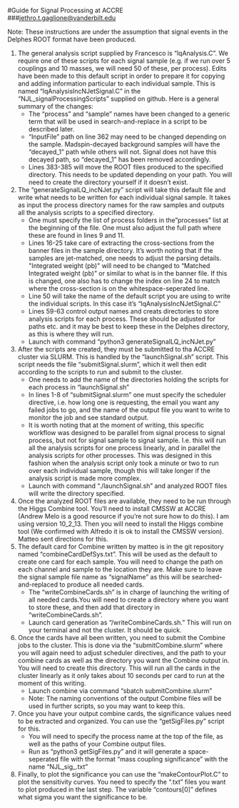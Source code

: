#Guide for Signal Processing at ACCRE
###jethro.t.gaglione@vanderbilt.edu


Note: These instructions are under the assumption that signal events in the Delphes ROOT format have been produced.

1. The general analysis script supplied by Francesco is “lqAnalysis.C”. We require one of these scripts for each signal sample (e.g. if we run over  5 couplings and 10 masses, we will need 50 of these, per process). Edits have been made to this default script in order to prepare it for copying and adding information particular to each individual sample. This is named “lqAnalysisIncNJetSignal.C” in the “NJL_signalProcessingScripts” supplied on github. Here is a general summary of the changes:
   - The “process” and “sample” names have been changed to a generic term that will be used in search-and-replace in a script to be described later. 
   - “InputFile” path on line 362 may need to be changed depending on the sample. Madspin-decayed background samples will have the “decayed_1” path while others will not. Signal does not have this decayed path, so “decayed_1” has been removed accordingly.
   - Lines 383-385 will move the ROOT files produced to the specified directory. This needs to be updated depending on your path. You will need to create the directory yourself if it doesn’t exist.
2. The “generateSignalLQ_incNJet.py” script will take this default file and write what needs to be written for each individual signal sample. It takes as input the process directory names for the raw samples and outputs all the analysis scripts to a specified directory.
   - One must specify the list of process folders in the”processes” list at the beginning of the file. One must also adjust the full path where these are found in lines 9 and 11.
   - Lines 16-25 take care of extracting the cross-sections from the banner files in the sample directory. It’s worth noting that if the samples are jet-matched, one needs to adjust the parsing details. "Integrated weight (pb)" will need to be changed to “Matched Integrated weight (pb)” or similar to what is in the banner file. If this is changed, one also has to change the index on line 24 to match where the cross-section is on the whitespace-seperated line.
   - Line 50 will take the name of the default script you are using to write the individual scripts. In this case it’s “lqAnalysisIncNJetSignal.C”
   - Lines 59-63 control output names and creats directories to store analysis scripts for each process. These should be adjusted for paths etc. and it may be best to keep these in the Delphes directory, as this is where they will run. 
   - Launch with command “python3 generateSignalLQ_incNJet.py”
3. After the scripts are created, they must be submitted to tha ACCRE cluster via SLURM. This is handled by the “launchSignal.sh” script. This script needs the file “submitSignal.slurm”, which it well then edit according to the scripts to run and submit to the cluster.
   - One needs to add the name of the directories holding the scripts for each process in “launchSignal.sh”
   - In lines 1-8 of “submitSignal.slurm” one must specify the scheduler directive, i.e. how long one is requesting, the email you want any failed jobs to go, and the name of the output file you want to write to monitor the job and see standard output.
   - It is worth noting that at the moment of writing, this specific workflow was designed to be parallel from signal process to signal process, but not for signal sample to signal sample. I.e. this will run all the analysis scripts for one process linearly, and in parallel the analysis scripts for other processes. This was designed in this fashion when the analysis script only took a minute or two to run over each individual sample, though this will take longer if the analysis script is made more complex.
   - Launch with command “./launchSignal.sh” and analyzed ROOT files will write the directory specified. 
4. Once the analyzed ROOT files are available, they need to be run through the Higgs Combine tool. You’ll need to install CMSSW at ACCRE (Andrew Melo is a good resource if you’re not sure how to do this). I am using version 10_2_13. Then you will need to install the Higgs combine tool (We confirmed with Alfredo it is ok to install the CMSSW version). Matteo sent directions for this. 
5. The default card for Combine written by matteo is in the git repository named “combineCardDefSys.txt”. This will be used as the default to create one card for each sample. You will need to change the path on each channel and sample to the location they are. Make sure to leave the signal sample file name as “signalName” as this will be searched-and-replaced to produce all needed cards. 
   - The “writeCombineCards.sh” is in charge of launching the writing of all needed cards.You will need to create a directory where you want to store these, and then add that directory in “writeCombineCards.sh”. 
   - Launch card generation as “/writeCombineCards.sh.” This will run on your terminal and not the cluster. It should be quick.
6. Once the cards have all been written, you need to submit the Combine jobs to the cluster. This is done via the “submitCombine.slurm” where you will again need to adjust scheduler directives, and the path to your combine cards as well as the directory you want the Combine output in. You will need to create this directory. This will run all the cards in the cluster linearly as it only takes about 10 seconds per card to run at the moment of this writing. 
   - Launch combine via command “sbatch submitCombine.slurm”
   - Note: The naming conventions of the output Combine files will be used in further scripts, so you may want to keep this.
7. Once you have your output combine cards, the significance values need to be extracted and organized. You can use the “getSigFiles.py” script for this. 
   - You will need to specify the process name at the top of the file, as well as the paths of your Combine output files. 
   - Run as “python3 getSigFiles.py” and it will generate a space-seperated file with the format “mass coupling significance” with the name “NJL_sig_<process>.txt”
8. Finally, to plot the significance you can use the “makeContourPlot.C” to plot the sensitivity curves. You need to specify the “.txt” files you want to plot produced in the last step. The variable “contours[0]” defines what sigma you want the significance to be. 
